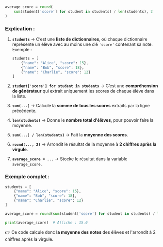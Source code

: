 
```python
average_score = round(
    sum(student['score'] for student in students) / len(students), 2
)
```

### Explication :

1. **`students`**
   → C’est une **liste de dictionnaires**, où chaque dictionnaire représente un élève avec au moins une clé `'score'` contenant sa note.
   Exemple :

   ```python
   students = [
       {"name": "Alice", "score": 15},
       {"name": "Bob", "score": 18},
       {"name": "Charlie", "score": 12}
   ]
   ```

2. **`student['score'] for student in students`**
   → C’est une **compréhension de générateur** qui extrait uniquement les scores de chaque élève dans la liste.

3. **`sum(...)`**
   → Calcule la **somme de tous les scores** extraits par la ligne précédente.

4. **`len(students)`**
   → Donne le **nombre total d'élèves**, pour pouvoir faire la moyenne.

5. **`sum(...) / len(students)`**
   → Fait la **moyenne des scores**.

6. **`round(..., 2)`**
   → Arrondit le résultat de la moyenne à **2 chiffres après la virgule**.

7. **`average_score = ...`**
   → Stocke le résultat dans la variable `average_score`.

### Exemple complet :

```python
students = [
    {"name": "Alice", "score": 15},
    {"name": "Bob", "score": 18},
    {"name": "Charlie", "score": 12}
]

average_score = round(sum(student['score'] for student in students) / len(students), 2)

print(average_score)  # Affiche : 15.0
```

👉 Ce code calcule donc **la moyenne des notes** des élèves et l'arrondit à 2 chiffres après la virgule.
